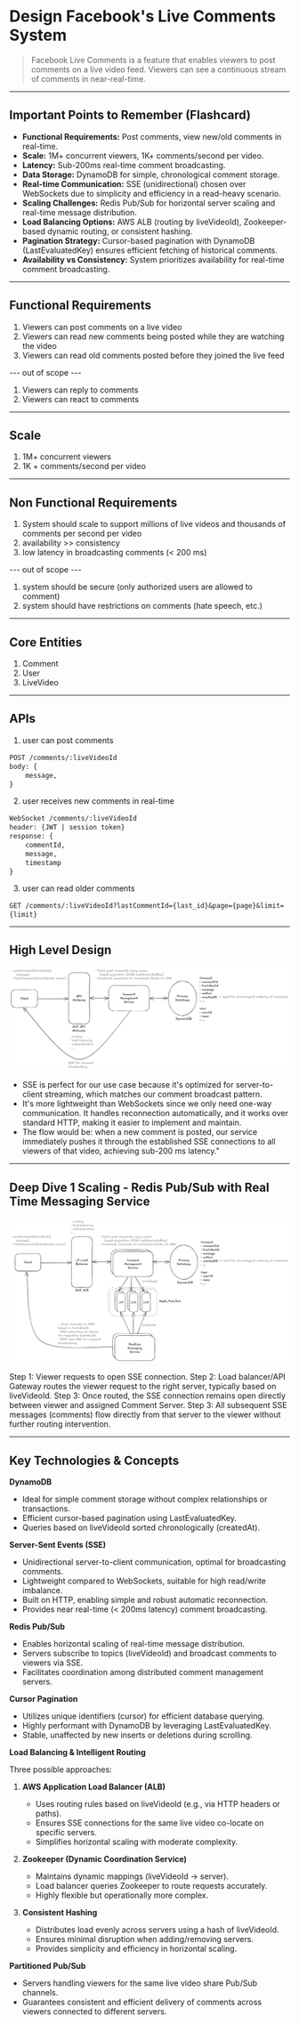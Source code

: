 # Design Facebook's Live Comments System

> Facebook Live Comments is a feature that enables viewers to post comments on a live video feed. Viewers can see a continuous stream of comments in near-real-time.

---

## Important Points to Remember (Flashcard)

- **Functional Requirements:** Post comments, view new/old comments in real-time.
- **Scale:** 1M+ concurrent viewers, 1K+ comments/second per video.
- **Latency:** Sub-200ms real-time comment broadcasting.
- **Data Storage:** DynamoDB for simple, chronological comment storage.
- **Real-time Communication:** SSE (unidirectional) chosen over WebSockets due to simplicity and efficiency in a read-heavy scenario.
- **Scaling Challenges:** Redis Pub/Sub for horizontal server scaling and real-time message distribution.
- **Load Balancing Options:** AWS ALB (routing by liveVideoId), Zookeeper-based dynamic routing, or consistent hashing.
- **Pagination Strategy:** Cursor-based pagination with DynamoDB (LastEvaluatedKey) ensures efficient fetching of historical comments.
- **Availability vs Consistency:** System prioritizes availability for real-time comment broadcasting.

---

## Functional Requirements

1. Viewers can post comments on a live video
2. Viewers can read new comments being posted while they are watching the video
3. Viewers can read old comments posted before they joined the live feed

--- out of scope ---

1. Viewers can reply to comments
2. Viewers can react to comments

---

## Scale

1. 1M+ concurrent viewers
2. 1K + comments/second per video

---

## Non Functional Requirements

1. System should scale to support millions of live videos and thousands of comments per second per video
2. availability >> consistency
3. low latency in broadcasting comments (< 200 ms)

--- out of scope ---

1. system should be secure (only authorized users are allowed to comment)
2. system should have restrictions on comments (hate speech, etc.)

---

## Core Entities

1. Comment
2. User
3. LiveVideo

---

## APIs

1. user can post comments

```
POST /comments/:liveVideoId
body: {
    message,
}
```

2. user receives new comments in real-time

```
WebSocket /comments/:liveVideoId
header: {JWT | session token}
response: {
    commentId,
    message,
    timestamp
}
```

3. user can read older comments

```
GET /comments/:liveVideoId?lastCommentId={last_id}&page={page}&limit={limit}
```

---

## High Level Design

![FB Live Comments High Level](../assets/fb_live_comments_high_level.png)

- SSE is perfect for our use case because it's optimized for server-to-client streaming, which matches our comment broadcast pattern.
- It's more lightweight than WebSockets since we only need one-way communication. It handles reconnection automatically, and it works over standard HTTP, making it easier to implement and maintain.
- The flow would be: when a new comment is posted, our service immediately pushes it through the established SSE connections to all viewers of that video, achieving sub-200 ms latency."

---

## Deep Dive 1 Scaling - Redis Pub/Sub with Real Time Messaging Service

![Scaling](../assets/fb_live_comments_scaling.png)

Step 1: Viewer requests to open SSE connection.
Step 2: Load balancer/API Gateway routes the viewer request to the right server, typically based on liveVideoId.
Step 3: Once routed, the SSE connection remains open directly between viewer and assigned Comment Server.
Step 3: All subsequent SSE messages (comments) flow directly from that server to the viewer without further routing intervention.

---

## Key Technologies & Concepts

**DynamoDB**

- Ideal for simple comment storage without complex relationships or transactions.
- Efficient cursor-based pagination using LastEvaluatedKey.
- Queries based on liveVideoId sorted chronologically (createdAt).

**Server-Sent Events (SSE)**

- Unidirectional server-to-client communication, optimal for broadcasting comments.
- Lightweight compared to WebSockets, suitable for high read/write imbalance.
- Built on HTTP, enabling simple and robust automatic reconnection.
- Provides near real-time (< 200ms latency) comment broadcasting.

**Redis Pub/Sub**

- Enables horizontal scaling of real-time message distribution.
- Servers subscribe to topics (liveVideoId) and broadcast comments to viewers via SSE.
- Facilitates coordination among distributed comment management servers.

**Cursor Pagination**

- Utilizes unique identifiers (cursor) for efficient database querying.
- Highly performant with DynamoDB by leveraging LastEvaluatedKey.
- Stable, unaffected by new inserts or deletions during scrolling.

**Load Balancing & Intelligent Routing**

Three possible approaches:

1. **AWS Application Load Balancer (ALB)**

   - Uses routing rules based on liveVideoId (e.g., via HTTP headers or paths).
   - Ensures SSE connections for the same live video co-locate on specific servers.
   - Simplifies horizontal scaling with moderate complexity.

2. **Zookeeper (Dynamic Coordination Service)**

   - Maintains dynamic mappings (liveVideoId → server).
   - Load balancer queries Zookeeper to route requests accurately.
   - Highly flexible but operationally more complex.

3. **Consistent Hashing**
   - Distributes load evenly across servers using a hash of liveVideoId.
   - Ensures minimal disruption when adding/removing servers.
   - Provides simplicity and efficiency in horizontal scaling.

**Partitioned Pub/Sub**

- Servers handling viewers for the same live video share Pub/Sub channels.
- Guarantees consistent and efficient delivery of comments across viewers connected to different servers.
